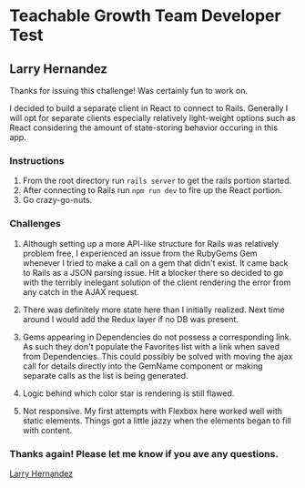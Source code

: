 # Teachable Growth Team Developer Test
## Larry Hernandez

Thanks for issuing this challenge! Was certainly fun to work on.

I decided to build a separate client in React to connect to Rails. 
Generally I will opt for separate clients especially relatively 
light-weight options such as React considering the amount of 
state-storing behavior occuring in this app.   

### Instructions

1. From the root directory run 
    ``` rails server ```
    to get the rails portion started.
2. After connecting to Rails run 
    ``` npm run dev ```
    to fire up the React portion.
3. Go crazy-go-nuts.

### Challenges

1. Although setting up a more API-like structure for Rails was relatively
problem free, I experienced an issue from the RubyGems Gem whenever 
I tried to make a call on a gem that didn't exist. It came back to 
Rails as a JSON parsing issue. Hit a blocker there so decided to go 
with the terribly inelegant solution of the client rendering the error
from any catch in the AJAX request.

2. There was definitely more state here than I initially realized. Next 
time around I would add the Redux layer if no DB was present.

3. Gems appearing in Dependencies do not possess a corresponding link.
As such they don't populate the Favorites list with a link when saved 
from Dependencies. This could possibly be solved with moving the ajax 
call for details directly into the GemName component or making separate 
calls as the list is being generated.

3. Logic behind which color star is rendering is still flawed. 

4. Not responsive. My first attempts with Flexbox here worked well with 
static elements. Things got a little jazzy when the elements began to 
fill with content. 

### Thanks again! Please let me know if you ave any questions.

[Larry Hernandez](http://larryh.win)
